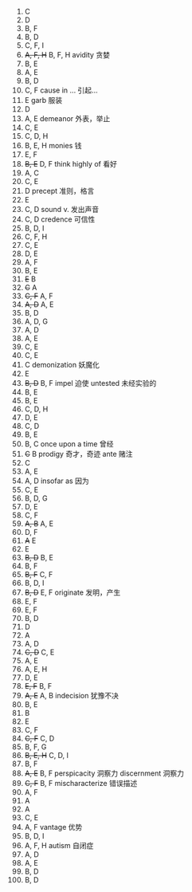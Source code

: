 1. C
2. D
3. B, F
4. B, D
5. C, F, I
6. ~~A, F, H~~ B, F, H
   avidity 贪婪
7. B, E
8. A, E
9. B, D
10. C, F
    cause in ... 引起...
11. E
    garb 服装
12. D
13. A, E
    demeanor 外表，举止
14. C, E
15. C, D, H
16. B, E, H
    monies 钱
17. E, F
18. ~~B, E~~ D, F
    think highly of 看好
19. A, C
20. C, E
21. D
    precept 准则，格言
22. E
23. C, D
    sound v. 发出声音
24. C, D
    credence 可信性
25. B, D, I
26. C, F, H
27. C, E
28. D, E
29. A, F
30. B, E
31. ~~E~~ B
32. ~~C~~ A
33. ~~C, F~~ A, F 
34. ~~A, D~~ A, E
35. B, D
36. A, D, G
37. A, D
38. A, E
39. C, E
40. C, E
41. C
    demonization 妖魔化
42. E
43. ~~B, D~~ B, F
    impel 迫使
    untested 未经实验的
44. B, E
45. B, E
46. C, D, H
47. D, E
48. C, D
49. B, E
50. B, C
    once upon a time 曾经
51. ~~C~~ B
    prodigy 奇才，奇迹
    ante 赌注
52. C
53. A, E
54. A, D
    insofar as 因为
55. C, E
56. B, D, G
57. D, E
58. C, F
59. ~~A, B~~ A, E
60. D, F
61. ~~A~~ E
62. E
63. ~~B, D~~ B, E
64. B, F
65. ~~B, F~~ C, F
66. B, D, I
67. ~~B, D~~ E, F
    originate 发明，产生
68. E, F
69. E, F
70. B, D
71. D
72. A
73. A, D
74. ~~C, D~~ C, E
75. A, E
76. A, E, H
77. D, E
78. ~~E, F~~ B, F
79. ~~A, E~~ A, B
    indecision 犹豫不决
80. B, E
81. B
82. E
83. C, F
84. ~~C, F~~ C, D
85. B, F, G
86. ~~B, E, H~~ C, D, I
87. B, F
88. ~~A, E~~ B, F
    perspicacity 洞察力
    discernment 洞察力
89. ~~C, F~~ B, F
    mischaracterize 错误描述
90. A, F
91. A
92. A
93. C, E
94. A, F
    vantage 优势
95. B, D, I
96. A, F, H
    autism 自闭症
97. A, D
98. A, E
99. B, D
100. B, D